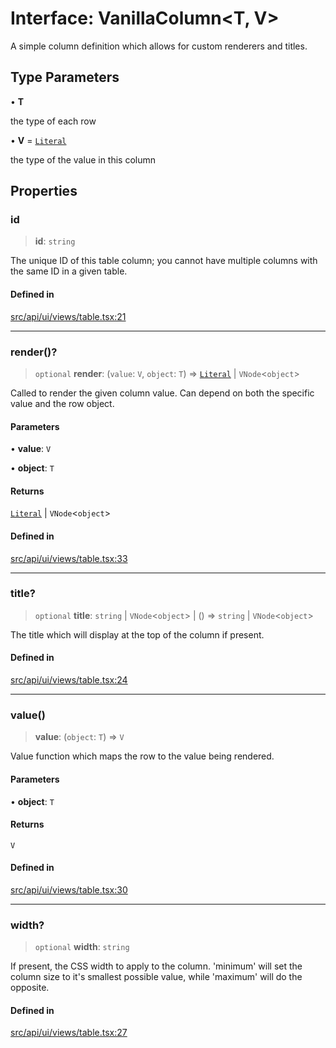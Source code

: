 # Interface: VanillaColumn\<T, V\>

A simple column definition which allows for custom renderers and titles.

## Type Parameters

• **T**

the type of each row

• **V** = [`Literal`](../../expressions/type-aliases/Literal.md)

the type of the value in this column

## Properties

### id

> **id**: `string`

The unique ID of this table column; you cannot have multiple columns with the same ID in a given table.

#### Defined in

[src/api/ui/views/table.tsx:21](https://github.com/blacksmithgu/datacore/blob/68b5529e5bdbcee81e7112d11ecb8c7d40cbb0f2/src/api/ui/views/table.tsx#L21)

***

### render()?

> `optional` **render**: (`value`: `V`, `object`: `T`) => [`Literal`](../../expressions/type-aliases/Literal.md) \| `VNode`\<`object`\>

Called to render the given column value. Can depend on both the specific value and the row object.

#### Parameters

• **value**: `V`

• **object**: `T`

#### Returns

[`Literal`](../../expressions/type-aliases/Literal.md) \| `VNode`\<`object`\>

#### Defined in

[src/api/ui/views/table.tsx:33](https://github.com/blacksmithgu/datacore/blob/68b5529e5bdbcee81e7112d11ecb8c7d40cbb0f2/src/api/ui/views/table.tsx#L33)

***

### title?

> `optional` **title**: `string` \| `VNode`\<`object`\> \| () => `string` \| `VNode`\<`object`\>

The title which will display at the top of the column if present.

#### Defined in

[src/api/ui/views/table.tsx:24](https://github.com/blacksmithgu/datacore/blob/68b5529e5bdbcee81e7112d11ecb8c7d40cbb0f2/src/api/ui/views/table.tsx#L24)

***

### value()

> **value**: (`object`: `T`) => `V`

Value function which maps the row to the value being rendered.

#### Parameters

• **object**: `T`

#### Returns

`V`

#### Defined in

[src/api/ui/views/table.tsx:30](https://github.com/blacksmithgu/datacore/blob/68b5529e5bdbcee81e7112d11ecb8c7d40cbb0f2/src/api/ui/views/table.tsx#L30)

***

### width?

> `optional` **width**: `string`

If present, the CSS width to apply to the column. 'minimum' will set the column size to it's smallest possible value, while 'maximum' will do the opposite.

#### Defined in

[src/api/ui/views/table.tsx:27](https://github.com/blacksmithgu/datacore/blob/68b5529e5bdbcee81e7112d11ecb8c7d40cbb0f2/src/api/ui/views/table.tsx#L27)
